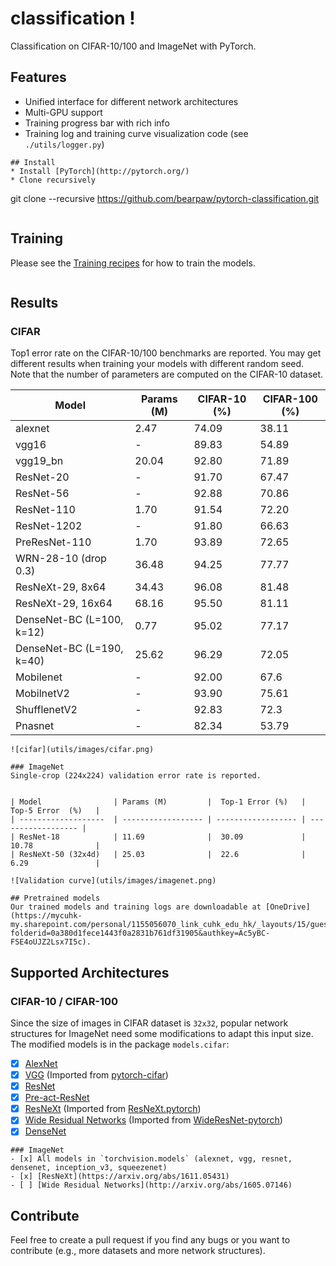 # classification !
Classification on CIFAR-10/100 and ImageNet with PyTorch.

## Features
* Unified interface for different network architectures
* Multi-GPU support
* Training progress bar with rich info
* Training log and training curve visualization code (see `./utils/logger.py`)

```
## Install
* Install [PyTorch](http://pytorch.org/)
* Clone recursively
  ```
  git clone --recursive https://github.com/bearpaw/pytorch-classification.git
  ```
```
## Training
Please see the [Training recipes](TRAINING.md) for how to train the models.
```
```
## Results

### CIFAR
Top1 error rate on the CIFAR-10/100 benchmarks are reported. You may get different results when training your models with different random seed.
Note that the number of parameters are computed on the CIFAR-10 dataset.

| Model                     | Params (M)         |  CIFAR-10 (%)      | CIFAR-100 (%)      |
| -------------------       | ------------------ | ------------------ | ------------------ |
| alexnet                   | 2.47               | 74.09              | 38.11              |
| vgg16                     | -                  | 89.83              | 54.89              |
| vgg19_bn                  | 20.04              | 92.80              | 71.89              |
| ResNet-20                 | -                  | 91.70              | 67.47              |
| ResNet-56                 | -                  | 92.88              | 70.86              |
| ResNet-110                | 1.70               | 91.54              | 72.20              |
| ResNet-1202               | -                  | 91.80              | 66.63              |
| PreResNet-110             | 1.70               | 93.89              | 72.65              |
| WRN-28-10 (drop 0.3)      | 36.48              | 94.25              | 77.77              |
| ResNeXt-29, 8x64          | 34.43              | 96.08              | 81.48              |
| ResNeXt-29, 16x64         | 68.16              | 95.50              | 81.11              |
| DenseNet-BC (L=100, k=12) | 0.77               | 95.02              | 77.17              |
| DenseNet-BC (L=190, k=40) | 25.62              | 96.29              | 72.05              |
| Mobilenet                 | -                  | 92.00              | 67.6               |
| MobilnetV2                | -                  | 93.90              | 75.61              |
| ShufflenetV2              | -                  | 92.83              | 72.3               |
| Pnasnet                   | -                  | 82.34              | 53.79              |

```
![cifar](utils/images/cifar.png)
```

```
### ImageNet
Single-crop (224x224) validation error rate is reported. 


| Model                | Params (M)         |  Top-1 Error (%)   | Top-5 Error  (%)   |
| -------------------  | ------------------ | ------------------ | ------------------ |
| ResNet-18            | 11.69              |  30.09             | 10.78              |
| ResNeXt-50 (32x4d)   | 25.03              |  22.6              | 6.29               |

![Validation curve](utils/images/imagenet.png)

## Pretrained models
Our trained models and training logs are downloadable at [OneDrive](https://mycuhk-my.sharepoint.com/personal/1155056070_link_cuhk_edu_hk/_layouts/15/guestaccess.aspx?folderid=0a380d1fece1443f0a2831b761df31905&authkey=Ac5yBC-FSE4oUJZ2Lsx7I5c).
```

## Supported Architectures

### CIFAR-10 / CIFAR-100
Since the size of images in CIFAR dataset is `32x32`, popular network structures for ImageNet need some modifications to adapt this input size. The modified models is in the package `models.cifar`:
- [x] [AlexNet](https://arxiv.org/abs/1404.5997)
- [x] [VGG](https://arxiv.org/abs/1409.1556) (Imported from [pytorch-cifar](https://github.com/kuangliu/pytorch-cifar))
- [x] [ResNet](https://arxiv.org/abs/1512.03385)
- [x] [Pre-act-ResNet](https://arxiv.org/abs/1603.05027)
- [x] [ResNeXt](https://arxiv.org/abs/1611.05431) (Imported from [ResNeXt.pytorch](https://github.com/prlz77/ResNeXt.pytorch))
- [x] [Wide Residual Networks](http://arxiv.org/abs/1605.07146) (Imported from [WideResNet-pytorch](https://github.com/xternalz/WideResNet-pytorch))
- [x] [DenseNet](https://arxiv.org/abs/1608.06993)

```
### ImageNet
- [x] All models in `torchvision.models` (alexnet, vgg, resnet, densenet, inception_v3, squeezenet)
- [x] [ResNeXt](https://arxiv.org/abs/1611.05431)
- [ ] [Wide Residual Networks](http://arxiv.org/abs/1605.07146)
```

## Contribute
Feel free to create a pull request if you find any bugs or you want to contribute (e.g., more datasets and more network structures).
